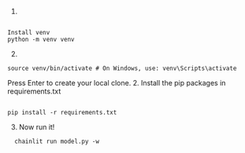 1.

```

Install venv
python -m venv venv

```

2.

```
source venv/bin/activate # On Windows, use: venv\Scripts\activate
```

Press Enter to create your local clone. 2. Install the pip packages in requirements.txt

```

pip install -r requirements.txt

```

3. Now run it!

```ternimal
  chainlit run model.py -w
```
